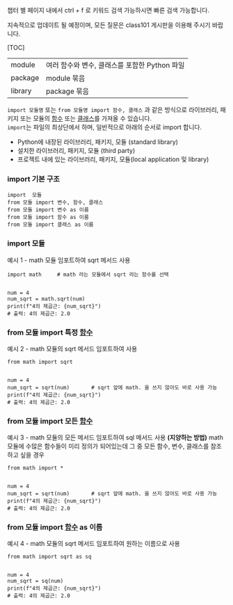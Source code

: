 챕터 별 페이지 내에서 ctrl + f 로 키워드 검색 가능하시면 빠른 검색 가능합니다. 

지속적으로 업데이트 될 예정이며, 모든 질문은 class101 게시판을 이용해 주시기 바랍니다. 

[TOC] 
  
  
|  |  |  
| -------- | -------- | 
| module     | 여러 함수와 변수, 클래스를 포함한 Python 파일     | 
| package     | module 묶음     |
| library     | package 묶음     |

`import 모듈명` 또는 `from 모듈명 import 함수, 클래스` 과 같은 방식으로 라이브러리, 패키지 또는 모듈의 [함수](https://wikidocs.net/103533) 또는 [클래스](https://wikidocs.net/103630)를 가져올 수 있습니다.  
`import`는 파일의 최상단에서 하며, 일반적으로 아래의 순서로 import 합니다.  

* Python에 내장된 라이브러리, 패키지, 모듈 (standard library)   
* 설치한 라이브러리, 패키지, 모듈 (third party)   
* 프로젝트 내에 있는 라이브러리, 패키지, 모듈(local application 및 library) 


### import 기본 구조 
```{.python}
import  모듈
from 모듈 import 변수, 함수, 클래스
from 모듈 import 변수 as 이름
from 모듈 import 함수 as 이름
from 모듈 import 클래스 as 이름
```

### import  모듈
예시 1 - math 모듈 임포트하여 sqrt 메서드 사용
```{.python}
import math     # math 라는 모듈에서 sqrt 라는 함수를 선택


num = 4
num_sqrt = math.sqrt(num)
print(f"4의 제곱근: {num_sqrt}")
# 출력: 4의 제곱근: 2.0
```

### from 모듈 import 특정 [함수](https://wikidocs.net/103533)
예시 2 - math 모듈의 sqrt 메서드 임포트하여 사용
```{.python}
from math import sqrt  


num = 4
num_sqrt = sqrt(num)       # sqrt 앞에 math. 을 쓰지 않아도 바로 사용 가능
print(f"4의 제곱근: {num_sqrt}")
# 출력: 4의 제곱근: 2.0
```

### from 모듈 import 모든 [함수](https://wikidocs.net/103533)
예시 3 - math 모듈의 모든 메서드 임포트하여 sql 메서드 사용 **(지양하는 방법)**
math 모듈에 수많은 함수들이 미리 정의가 되어있는데 그 중 모든 함수, 변수, 클래스를 참조 하고 싶을 경우
```{.python}
from math import *


num = 4
num_sqrt = sqrt(num)       # sqrt 앞에 math. 을 쓰지 않아도 바로 사용 가능
print(f"4의 제곱근: {num_sqrt}")
# 출력: 4의 제곱근: 2.0
```

### from 모듈 import [함수](https://wikidocs.net/103533) as 이름
예시 4 - math 모듈의 sqrt 메서드 임포트하여 원하는 이름으로 사용
```{.python}
from math import sqrt as sq


num = 4
num_sqrt = sq(num)
print(f"4의 제곱근: {num_sqrt}")
# 출력: 4의 제곱근: 2.0
```